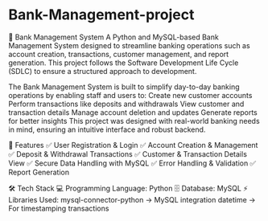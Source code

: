 # Bank-Management-project

🏦 Bank Management System
A Python and MySQL-based Bank Management System designed to streamline banking operations such as account creation, 
transactions, customer management, and report generation. This project follows the Software Development Life Cycle (SDLC)
to ensure a structured approach to development.

The Bank Management System is built to simplify day-to-day banking operations by enabling staff and users to:
Create new customer accounts
Perform transactions like deposits and withdrawals
View customer and transaction details
Manage account deletion and updates
Generate reports for better insights
This project was designed with real-world banking needs in mind, ensuring an intuitive interface and robust backend.

🚀 Features
✅ User Registration & Login
✅ Account Creation & Management
✅ Deposit & Withdrawal Transactions
✅ Customer & Transaction Details View
✅ Secure Data Handling with MySQL
✅ Error Handling & Validation
✅ Report Generation

🛠️ Tech Stack
💻 Programming Language: Python
🗄️ Database: MySQL
⚡ Libraries Used:
      mysql-connector-python → MySQL integration
      datetime → For timestamping transactions
